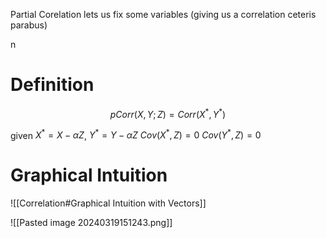 Partial Corelation lets us fix some variables (giving us a correlation ceteris parabus)

n
# Definition
$$
pCorr(X,Y;Z) = Corr(X^{*}, Y^{*})
$$

given $X^{*} = X-\alpha Z$,  $Y^{*} = Y - \alpha Z$
$Cov(X^{*}, Z)= 0$          $Cov(Y^{*}, Z)=0$


# Graphical Intuition
![[Correlation#Graphical Intuition with Vectors]]

![[Pasted image 20240319151243.png]]